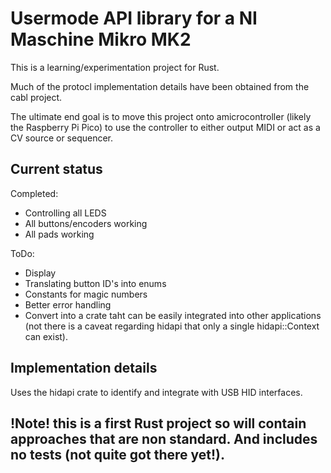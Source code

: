 # Usermode API library for a NI Maschine Mikro MK2

This is a learning/experimentation project for Rust.

Much of the protocl implementation details have been obtained from the cabl project.

The ultimate end goal is to move this project onto amicrocontroller (likely the Raspberry Pi Pico) to use the controller to either output MIDI or act as a CV source or sequencer.

## Current status

Completed:

- Controlling all LEDS
- All buttons/encoders working
- All pads working

ToDo:

- Display
- Translating button ID's into enums
- Constants for magic numbers
- Better error handling
- Convert into a crate taht can be easily integrated into other applications (not there is a caveat regarding hidapi that only a single hidapi::Context can exist).

## Implementation details

Uses the hidapi crate to identify and integrate with USB HID interfaces.

!Note! this is a first Rust project so will contain approaches that are non standard. And includes no tests (not quite got there yet!).
- 

